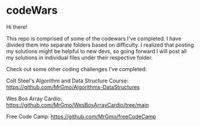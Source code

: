 # codeWars

Hi there!

This repo is comprised of some of the codewars I've completed. I have divided them into separate folders based on difficulty. I realized that posting my solutions might be helpful to new devs, so going forward I will post all my solutions in individual files under their respective folder. 

Check out some other coding challenges I've completed:

Colt Steel's Algorithm and Data Structure Course: https://github.com/MrGmo/Algorithms-DataStructures

Wes Bos Array Cardio: https://github.com/MrGmo/WesBosArrayCardio/tree/main

Free Code Camp: https://github.com/MrGmo/freeCodeCamp
